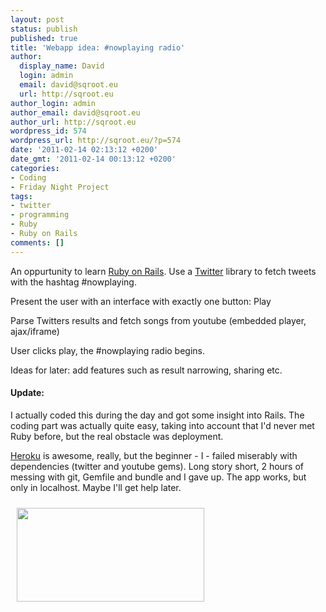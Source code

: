 ```yaml
---
layout: post
status: publish
published: true
title: 'Webapp idea: #nowplaying radio'
author:
  display_name: David
  login: admin
  email: david@sqroot.eu
  url: http://sqroot.eu
author_login: admin
author_email: david@sqroot.eu
author_url: http://sqroot.eu
wordpress_id: 574
wordpress_url: http://sqroot.eu/?p=574
date: '2011-02-14 02:13:12 +0200'
date_gmt: '2011-02-14 00:13:12 +0200'
categories:
- Coding
- Friday Night Project
tags:
- twitter
- programming
- Ruby
- Ruby on Rails
comments: []
---
```

<p>An oppurtunity to learn <a class="zem_slink" href="http://rubyonrails.org/" rel="homepage" title="Ruby on Rails">Ruby on Rails</a>. Use a <a class="zem_slink" href="http://twitter.com" rel="homepage" title="Twitter">Twitter</a> library to fetch tweets with the hashtag #nowplaying.</p>
<p>Present the user with an interface with exactly one button: Play</p>
<p>Parse Twitters results and fetch songs from youtube (embedded player, ajax/iframe)</p>
<p>User clicks play, the #nowplaying radio begins.</p>
<p>Ideas for later: add features such as result narrowing, sharing etc.</p>
<h4>Update:</h4>
<p>I actually coded this during the day and got some insight into Rails. The coding part was actually quite easy, taking into account that I&#039;d never met Ruby before, but the real obstacle was deployment.</p>
<p><a href="http://heroku.com/">Heroku</a> is awesome, really, but the beginner - I - failed miserably with dependencies (twitter and youtube gems). Long story short, 2 hours of messing with git, Gemfile and bundle and I gave up. The app works, but only in localhost. Maybe I&#039;ll get help later.</p>
<p><img alt="" src="http://sqroot.eu/wp-content/uploads/file/snapshot13.png" style="width: 300px;margin-left: 10px;margin-right: 10px;margin-top: 10px;margin-bottom: 10px;height: 150px" /></p>
<div class="zemanta-pixie" style="margin-top:10px;height:15px"><img alt="" class="zemanta-pixie-img" src="" style="border:none;float:right" /></div>
